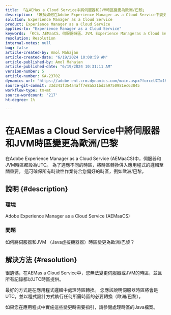 ```yaml
---
title: 「在AEMas a Cloud Service中將伺服器和JVM時區變更為歐洲/巴黎」
description: 「瞭解如何在Adobe Experience Manager as a Cloud Service中變更伺服器和JVM時區。」
solution: Experience Manager as a Cloud Service
product: Experience Manager as a Cloud Service
applies-to: "Experience Manager as a Cloud Service"
keywords: 「KCS、AEMaaCS、伺服器時區、JVM、Experience Manageras a Cloud Service、Java虛擬機器器」
resolution: Resolution
internal-notes: null
bug: false
article-created-by: Amol Mahajan
article-created-date: "6/19/2024 10:08:59 AM"
article-published-by: Amol Mahajan
article-published-date: "6/19/2024 10:31:11 AM"
version-number: 5
article-number: KA-23702
dynamics-url: "https://adobe-ent.crm.dynamics.com/main.aspx?forceUCI=1&pagetype=entityrecord&etn=knowledgearticle&id=124a6ff1-232e-ef11-840a-00224803d726"
source-git-commit: 33d341f354a4aff7e8a521bd3a9750981ec63845
workflow-type: tm+mt
source-wordcount: '217'
ht-degree: 1%

---
```


# 在AEMas a Cloud Service中將伺服器和JVM時區變更為歐洲/巴黎


在Adobe Experience Manager as a Cloud Service (AEMaaCS)中，伺服器和JVM時區都設為UTC。 為了適應不同的時區，將時區轉換併入應用程式的邏輯至關重要。 這可確保所有時效性作業符合您偏好的時區，例如歐洲/巴黎。

## 說明 {#description}


### 環境

Adobe Experience Manager as a Cloud Service (AEMaaCS)

### 問題

如何將伺服器和JVM （Java虛擬機器器）時區變更為歐洲/巴黎？


## 解決方法 {#resolution}


很遺憾，在AEMas a Cloud Service中，您無法變更伺服器或JVM的時區，並且所有記錄都以UTC時區提供。

最好的方式是在應用程式邏輯中處理時區轉換。 您應該說明伺服器時區將會是UTC，並以程式設計方式執行任何所需時區的必要轉換（歐洲/巴黎）。

如果您在應用程式中實施這些變更時需要指引，請參閱處理時區的Java檔案。
